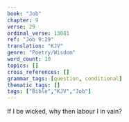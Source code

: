 ```yaml
---
book: "Job"
chapter: 9
verse: 29
ordinal_verse: 13081
ref: "Job 9:29"
translation: "KJV"
genre: "Poetry/Wisdom"
word_count: 10
topics: []
cross_references: []
grammar_tags: [question, conditional]
thematic_tags: []
tags: ["Bible","KJV","Job"]
---
```

If I be wicked, why then labour I in vain?
